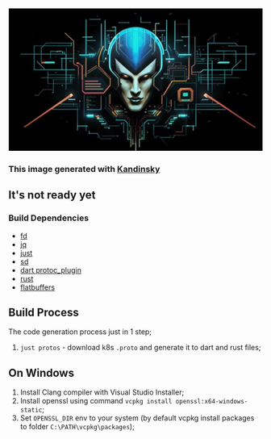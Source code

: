 ![Alt text](img/img_rdm.png)

### This image generated with [Kandinsky](https://fusionbrain.ai/)

## It's not ready yet

### Build Dependencies

- [fd](https://github.com/sharkdp/fd)
- [jq](https://stedolan.github.io/jq/)
- [just](https://github.com/casey/just)
- [sd](https://github.com/chmln/sd)
- [dart protoc_plugin](https://pub.dev/packages/protoc_plugin)
- [rust](https://www.rust-lang.org/)
- [flatbuffers](https://flatbuffers.dev/)

## Build Process
The code generation process just in 1 step;
1. `just protos` - download k8s `.proto` and generate it to dart and rust files;

## On Windows
1. Install Clang compiler with Visual Studio Installer;
2. Install openssl using command  `vcpkg install openssl:x64-windows-static`;
3. Set `OPENSSL_DIR` env to your system (by default vcpkg install packages to folder `C:\PATH\vcpkg\packages`);
